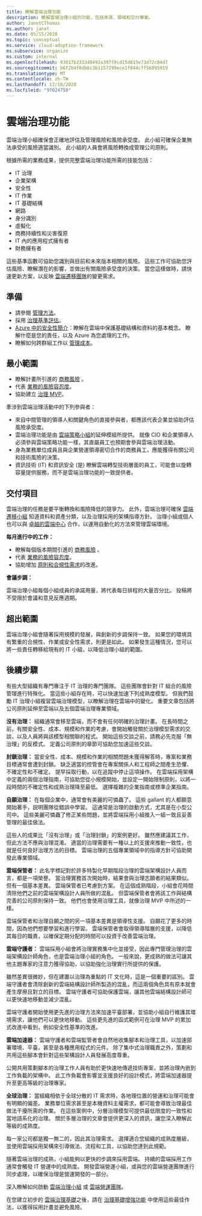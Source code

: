 ```yaml
---
title: 瞭解雲端治理功能
description: 瞭解雲端治理小組的功能，包括來源、領域和交付專案。
author: JanetCThomas
ms.author: janet
ms.date: 05/15/2020
ms.topic: conceptual
ms.service: cloud-adoption-framework
ms.subservice: organize
ms.custom: internal
ms.openlocfilehash: 93017b233340492a397f0cd15d815e73d72c04d7
ms.sourcegitcommit: b6f2b4f8db6c3b1157299ece1f044cff56895919
ms.translationtype: MT
ms.contentlocale: zh-TW
ms.lasthandoff: 12/10/2020
ms.locfileid: "97024750"
---
```

<!-- docutune:ignore IS -->

# <a name="cloud-governance-functions"></a>雲端治理功能

雲端治理小組確保會正確地評估及管理風險和風險承受度。 此小組可確保企業無法承受的風險適當識別。 此小組的人員會將風險轉換成管理公司原則。

根據所需的業務成果，提供完整雲端治理功能所需的技能包括：

- IT 治理
- 企業架構
- 安全性
- IT 作業
- IT 基礎結構
- 網路
- 身分識別
- 虛擬化
- 商務持續性和災害復原
- IT 內的應用程式擁有者
- 財務擁有者

這些基準函數可協助您識別與目前和未來版本相關的風險。 這些工作可協助您評估風險、瞭解潛在的影響，並做出有關風險承受度的決策。 當您這樣做時，請快速更新方案，以反映 [雲端遷移團隊](./cloud-migration.md)的變更需求。

## <a name="preparation"></a>準備

- 請參閱 [管理方法](../govern/index.md)。
- 採用 [治理基準評估](../govern/benchmark.md)。
- [Azure 中的安全性簡介](/learn/modules/intro-to-security-in-azure)：瞭解在雲端中保護基礎結構和資料的基本概念。 瞭解什麼是您的責任，以及 Azure 為您處理的工作。
- 瞭解如何跨群組工作以 [管理成本](../organize/cost-conscious-organization.md)。

## <a name="minimum-scope"></a>最小範圍

- 瞭解計畫所引進的 [商務風險](../govern/policy-compliance/risk-tolerance.md) 。
- 代表 [業務的風險容忍度](../govern/policy-compliance/risk-tolerance.md)。
- 協助建立 [治理 MVP](../govern/guides/index.md)。

牽涉到雲端治理活動中的下列參與者：

- 來自中間管理的領導人和關鍵角色的直接參與者，都應該代表企業並協助評估風險承受度。
- 雲端治理功能是由 [雲端策略小組](./cloud-strategy.md)的延伸模組所提供。 就像 CIO 和企業領導人必須參與雲端策略功能一樣，其直屬員工也預期會參與雲端治理活動。
- 身為業務單位成員且與企業營運領導密切合作的商務員工，應能獲得有關公司和技術風險的決策。
- 資訊技術 (IT) 和資訊安全 (是) 瞭解雲端轉型技術層面的員工，可能會以旋轉容量提供服務，而不是雲端治理功能的一致提供者。

## <a name="deliverable"></a>交付項目

雲端治理的任務是要平衡轉換和風險降低的競爭力。 此外，雲端治理可確保 [雲端遷移小組](./cloud-migration.md) 知道資料和資產分類，以及治理採用的架構指導方針。 治理小組或個人也可以與 [卓越的雲端中心](../organize/cloud-center-of-excellence.md) 合作，以運用自動化的方法來管理雲端環境。

**每月進行中的工作：**

- 瞭解每個版本期間引進的 [商務風險](../govern/policy-compliance/risk-tolerance.md) 。
- 代表 [業務的風險容忍度](../govern/policy-compliance/risk-tolerance.md)。
- 協助增加 [原則和合規性需求](../govern/policy-compliance/index.md)的改進。

**會議步調：**

雲端治理小組每個小組成員的承諾用量，將代表每日排程的大量百分比。 投稿將不受限於會議和意見反應週期。

## <a name="out-of-scope"></a>超出範圍

雲端治理小組會隨著採用規模的發展，與創新的步調保持一致。 如果您的環境具有繁重的合規性、作業或安全性需求，則更是如此。 如果發生這種情況，您可以將一些責任轉移給現有的 IT 小組，以降低治理小組的範圍。

## <a name="next-steps"></a>後續步驟

有些大型組織有專門專注于 IT 治理的專門團隊。 這些團隊會針對 IT 組合的風險管理進行特殊化。 當這些小組存在時，可以快速加速下列成熟度模型。 但我們鼓勵 IT 治理小組複習雲端治理模型，以瞭解治理在雲端中的變化。 重要文章包括將公司原則延伸至雲端以及五個雲端治理專業領域。

**沒有治理：** 組織通常會移至雲端，而不會有任何明確的治理計畫。 在長時間之前，有關安全性、成本、規模和作業的考慮，會開始觸發關於治理模型需求的交談，以及人員將與該模型相關聯的程式。 開始這些交談之前，請務必先克服「無治理」的反模式。 定義公司原則的章節可協助您加速這些交談。

**封鎖治理：** 當安全性、成本、規模和作業的相關問題未獲得解答時，專案和業務目標通常會遭到封鎖。 缺乏適當的控管會在專案關係人和工程師之間產生恐懼、不確定性和不確定。 提早採取行動，以在追蹤中停止這項操作。 在雲端採用架構中定義的兩個治理指南，可協助您從小規模開始，並設定一開始限制原則，以將一段時間的不確定性和成熟治理降至最低。 選擇複雜的企業指南或標準企業指南。

**自願治理：** 在每個企業中，通常會有美麗的可憐蟲了。 這些 gallant 的人都願意開始著手，説明團隊從錯誤中學習。 這通常是治理的啟動方式，尤其是在小型公司中。 這些美麗可憐蟲了修正某些問題，並將雲端採用小組推入一組一致且妥善管理的最佳做法。

這些人的成果比「沒有治理」或「治理封鎖」的案例更好。 雖然應建議其工作，但此方法不應與治理混淆。 適當的治理需要有一種以上的支援來推動一致性，也就是任何良好治理方法的目標。 雲端治理的五個專業領域中的指導方針可協助開發此專業領域。

**雲端保管者：** 此名字標記對於許多特製化早期階段治理的雲端架構設計人員而言，都是一項榮譽。 當治理實務首次開始時，結果會與治理志願者的結果類似。 但有一個基本差異。 雲端保管者已考慮到方案。 在這個成熟階段，小組會花時間清除他們之前的雲端架構設計人員所做的混亂。 但雲端保管者會將該工作與結構完善的公司原則保持一致。 他們也會使用治理工具，就像治理 MVP 中所述的一樣。

雲端保管者和治理自願之間的另一項基本差異是領導性支援。 自願花了更多的時間，因為他們想要學習和進行學習。 雲端保管者會取得領導階層的支援，以降低其每日的職責，以確保定期分配的時間可以投資于改善雲端治理。

**雲端守護者：** 雲端採用小組會將治理實務集中化並接受，因此專門管理治理的雲端架構設計師角色，也是雲端治理小組的角色。 一般來說，更成熟的做法可讓其他主題專家的注意力獲得協助，以協助強化治理實行所提供的保護。

雖然差異很微妙，但在建置以治理為重點的 IT 文化時，這是一個重要的區別。 雲端守護者會清除創新的雲端結構設計師所製造的混亂，而這兩個角色具有原本就會產生摩擦且對立的目標。 雲端守護者可協助保護雲端，讓其他雲端結構設計師可以更快速地移動並減少混亂。

雲端守護者開始使用更先進的治理方法來加速平臺部署，並協助小組自行維護其環境需求，讓他們可以更快地移動。 這些更先進的函式範例可在治理 MVP 的累加式改進中看到，例如安全性基準的改進。

**雲端加速器：** 雲端守護者和雲端監管者會自然地收集腳本和治理工具，以加速部署環境、平臺，甚至是各種應用程式的元件。 除了集中式治理職責之外，策劃和共用這些腳本會針對這些架構設計人員發展高度尊重。

公開共用策劃腳本的治理工作人員有助於更快速地傳遞技術專案，並將治理內嵌到工作負載的架構中。 此工作負載會影響並支援良好的設計模式，將雲端加速器提升至更高等級的治理專家。

**全球治理：** 當組織相依于全球分散的 IT 需求時，各地理位置的營運和治理可能會有明顯的偏差。 業務單位需求甚至是本機資料主權需求，都可能會導致治理最佳做法干擾所需的作業。 在這些案例中，分層治理模型可提供最低限度的一致性和當地語系化的治理。 關於多層治理的文章會提供更深入的資訊，讓您深入瞭解此等級的成熟度。

每一家公司都是獨一無二的，因此其治理需求。 選擇適合您組織的成熟度層級，並使用雲端採用架構來引導做法、流程和工具，以協助您達到此規範。

隨著雲端治理的成熟，小組能夠以更快的步調來採用雲端。 持續的雲端採用工作通常會觸發 IT 營運中的成熟度。 開發雲端營運小組，或與您的雲端營運團隊進行同步處理，以確保治理是營運開發的一部分。

深入瞭解如何啟動 [雲端治理小組](../get-started/team/cloud-governance.md) 或 [雲端營運團隊](../get-started/team/cloud-operations.md)。

在您建立初步的 [雲端治理基礎](../govern/initial-foundation.md)之後，請在 [治理基礎增強功能](../govern/foundation-improvements.md) 中使用這些最佳作法，以獲得採用計畫並避免風險。
